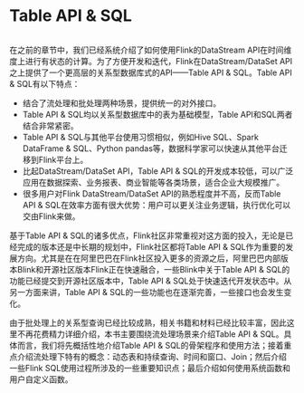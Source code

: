 # Table API & SQL

```{tableofcontents}
```

在之前的章节中，我们已经系统介绍了如何使用Flink的DataStream API在时间维度上进行有状态的计算。为了方便开发和迭代，Flink在DataStream/DataSet API之上提供了一个更高层的关系型数据库式的API——Table API & SQL。Table API & SQL有以下特点：

* 结合了流处理和批处理两种场景，提供统一的对外接口。
* Table API & SQL均以关系型数据库中的表为基础模型，Table API和SQL两者结合非常紧密。
* Table API & SQL与其他平台使用习惯相似，例如Hive SQL、Spark DataFrame & SQL、Python pandas等，数据科学家可以快速从其他平台迁移到Flink平台上。
* 比起DataStream/DataSet API，Table API & SQL的开发成本较低，可以广泛应用在数据探索、业务报表、商业智能等各类场景，适合企业大规模推广。
* 很多用户对Flink DataStream/DataSet API的熟悉程度并不高，反而Table API & SQL在效率方面有很大优势：用户可以更关注业务逻辑，执行优化可以交由Flink来做。

基于Table API & SQL的诸多优点，Flink社区非常重视对这方面的投入，无论是已经完成的版本还是中长期的规划中，Flink社区都将Table API & SQL作为重要的发展方向。尤其是在在阿里巴巴在Flink社区投入更多的资源之后，阿里巴巴内部版本Blink和开源社区版本Flink正在快速融合，一些Blink中关于Table API & SQL的功能已经提交到开源社区版本中，Table API & SQL处于快速迭代开发状态中。从另一方面来讲，Table API & SQL的一些功能也在逐渐完善，一些接口也会发生变化。

由于批处理上的关系型查询已经比较成熟，相关书籍和材料已经比较丰富，因此这里不再花费精力详细介绍，本书主要围绕流处理场景来介绍Table API & SQL。具体而言，我们将先概括性地介绍Table API & SQL的骨架程序和使用方法；接着重点介绍流处理下特有的概念：动态表和持续查询、时间和窗口、Join；然后介绍一些Flink SQL使用过程所涉及的一些重要知识点；最后介绍如何使用系统函数和用户自定义函数。